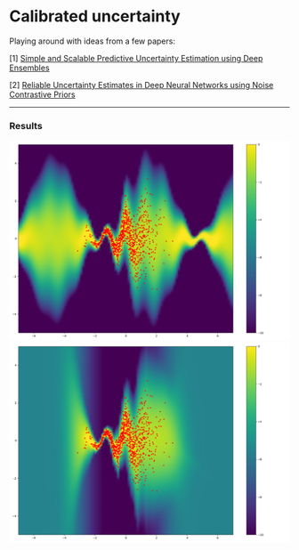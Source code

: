 # Calibrated uncertainty
Playing around with ideas from a few papers:

[1] [Simple and Scalable Predictive Uncertainty Estimation using Deep Ensembles](https://arxiv.org/pdf/1612.01474.pdf)

[2] [Reliable Uncertainty Estimates in Deep Neural Networks using Noise Contrastive Priors](https://arxiv.org/pdf/1807.09289v2.pdf)

---------

### Results
![Actual log density](https://github.com/apedawi-cs/Calibrated-uncertainty/blob/master/logdensity_actual.png)
![Estimated log density](https://github.com/apedawi-cs/Calibrated-uncertainty/blob/master/logdensity_estimated.png)
